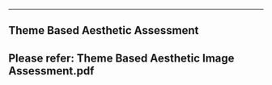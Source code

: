 --------------------------------------------------------------------------------------
Theme Based Aesthetic Assessment
--------------------------------------------------------------------------------------
Please refer: Theme Based Aesthetic Image Assessment.pdf
--------------------------------------------------------------------------------------